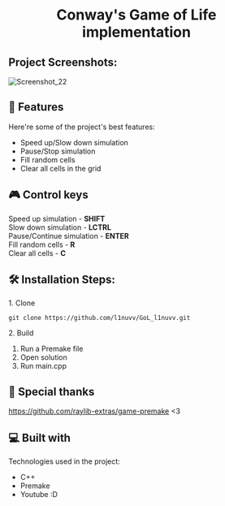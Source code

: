 <h1 align="center" id="title">Conway's Game of Life implementation</h1>

<h2>Project Screenshots:</h2>

![Screenshot_22](https://github.com/user-attachments/assets/254fa85d-f9bf-40fc-bbdb-1aa527000efe)

  
  
<h2>🧐 Features</h2>

Here're some of the project's best features:

*   Speed up/Slow down simulation
*   Pause/Stop simulation
*   Fill random cells
*   Clear all cells in the grid

<h2>🎮 Control keys</h2>
Speed up simulation - <strong>SHIFT</strong><br>
Slow down simulation - <strong>LCTRL</strong><br>
Pause/Continue simulation - <strong>ENTER</strong><br>
Fill random cells - <strong>R</strong><br>
Clear all cells - <strong>C</strong><br>

<h2>🛠️ Installation Steps:</h2>

<p>1. Clone</p>

```
git clone https://github.com/l1nuvv/GoL_l1nuvv.git
```

<p>2. Build</p>

1. Run a Premake file
2. Open solution
3. Run main.cpp

<h2>🍰 Special thanks</h2>

https://github.com/raylib-extras/game-premake <3


<h2>💻 Built with</h2>

Technologies used in the project:

*   C++
*   Premake
*   Youtube :D
